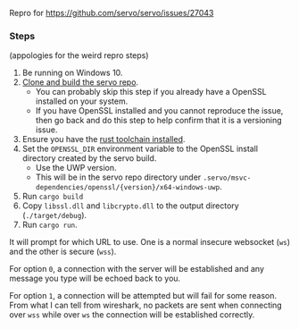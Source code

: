 Repro for https://github.com/servo/servo/issues/27043

### Steps

(appologies for the weird repro steps)

1. Be running on Windows 10.
2. [Clone and build the servo repo](https://github.com/servo/servo).
    -   You can probably skip this step if you already have a OpenSSL installed on your system.
    -   If you have OpenSSL installed and you cannot reproduce the issue, then go back and do this step to help confirm that it is a versioning issue.
3. Ensure you have the [rust toolchain installed](https://rustup.rs/).
4. Set the `OPENSSL_DIR` environment variable to the OpenSSL install directory created by the servo build.
    -   Use the UWP version.
    -   This will be in the servo repo directory under `.servo/msvc-dependencies/openssl/{version}/x64-windows-uwp`.
5. Run `cargo build`
6. Copy `libssl.dll` and `libcrypto.dll` to the output directory (`./target/debug`).
7. Run `cargo run`.

It will prompt for which URL to use. One is a normal insecure websocket (`ws`) and the other is secure (`wss`).

For option `0`, a connection with the server will be established and any message you type will be echoed back to you.

For option `1`, a connection will be attempted but will fail for some reason.
From what I can tell from wireshark, no packets are sent when connecting over `wss` while over `ws` the connection will be established correctly.
